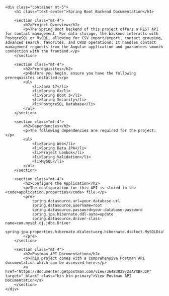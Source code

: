 <!DOCTYPE html>
<html lang="en">
<head>
    <meta charset="UTF-8">
    <meta name="viewport" content="width=device-width, initial-scale=1.0">
    <title>Backend Documentation</title>
    <link href="https://stackpath.bootstrapcdn.com/bootstrap/4.3.1/css/bootstrap.min.css" rel="stylesheet">
</head>
<body>

    <div class="container mt-5">
        <h1 class="text-center">Spring Boot Backend Documentation</h1>

        <section class="mt-4">
            <h2>Project Overview</h2>
            <p>The Spring Boot backend of this project offers a REST API for contact management. For data storage, the backend interacts with PostgreSQL or MySQL, allowing for CSV import/export, contact grouping, advanced search, favorites, and CRUD operations. It handles contact management requests from the Angular application and guarantees smooth connection with the frontend.</p>
        </section>

        <section class="mt-4">
            <h2>Prerequisites</h2>
            <p>Before you begin, ensure you have the following prerequisites installed:</p>
            <ul>
                <li>Java 17</li>
                <li>Spring 6</li>
                <li>Spring Boot 3</li>
                <li>Spring Security</li>
                <li>PostgreSQL Database</li>
            </ul>
        </section>

        <section class="mt-4">
            <h2>Dependencies</h2>
            <p>The following dependencies are required for the project:</p>
            <ul>
                <li>Spring Web</li>
                <li>Spring Data JPA</li>
                <li>Project Lombok</li>
                <li>Spring Validation</li>
                <li>MySQL</li>
            </ul>
        </section>

        <section class="mt-4">
            <h2>Configure the Application</h2>
            <p>The configuration for this API is stored in the <code>application.properties</code> file.</p>
            <pre>
                spring.datasource.url=your-database-url
                spring.datasource.username=root
                spring.datasource.password=your-database-password
                spring.jpa.hibernate.ddl-auto=update
                spring.datasource.driver-class-name=com.mysql.cj.jdbc.Driver
                spring.jpa.properties.hibernate.dialect=org.hibernate.dialect.MySQLDialect
            </pre>
        </section>

        <section class="mt-4">
            <h2>Postman API Documentation</h2>
            <p>This project comes with a comprehensive Postman API documentation which can be accessed here:</p>
            <a href="https://documenter.getpostman.com/view/36483828/2sAYXBFJzP" target="_blank" class="btn btn-primary">View Postman API Documentation</a>
        </section>
    </div>

</body>
</html>

